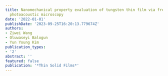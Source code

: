 ```yaml
---
title: Nanomechanical property evaluation of tungsten thin film via frequency-domain
  photoacoustic microscopy
date: '2022-01-01'
publishDate: '2023-09-25T16:20:13.779674Z'
authors:
- Ziwei Wang
- Oluwaseyi Balogun
- Yun Young Kim
publication_types:
- '2'
abstract: ''
featured: false
publication: '*Thin Solid Films*'
---
```


